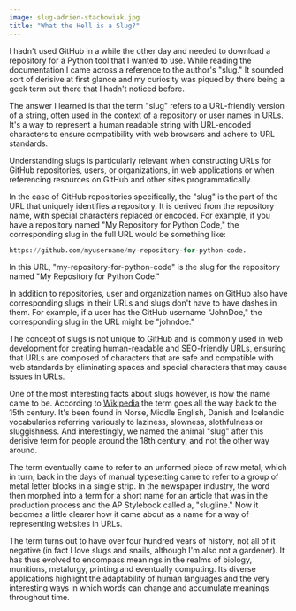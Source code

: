 ```yaml
---
image: slug-adrien-stachowiak.jpg
title: "What the Hell is a Slug?"
---
```


I hadn't used GitHub in a while the other day and needed to download a repository for a Python tool that I wanted to use. While reading the documentation I came across a reference to the author's "slug." It sounded sort of derisive at first glance and my curiosity was piqued by there being a geek term out there that I hadn't noticed before. 

The answer I learned is that the term "slug" refers to a URL-friendly version of a string, often used in the context of a repository or user names in URLs. It's a way to represent a human readable string with URL-encoded characters to ensure compatibility with web browsers and adhere to URL standards.

Understanding slugs is particularly relevant when constructing URLs for GitHub repositories, users, or organizations, in web applications or when referencing resources on GitHub and other sites programmatically.

In the case of GitHub repositories specifically, the "slug" is the part of the URL that uniquely identifies a repository. It is derived from the repository name, with special characters replaced or encoded. For example, if you have a repository named "My Repository for Python Code," the corresponding slug in the full URL would be something like:

```py
https://github.com/myusername/my-repository-for-python-code.
```

In this URL, "my-repository-for-python-code" is the slug for the repository named "My Repository for Python Code."

In addition to repositories, user and organization names on GitHub also have corresponding slugs in their URLs and slugs don't have to have dashes in them. For example, if a user has the GitHub username "JohnDoe," the corresponding slug in the URL might be "johndoe."

The concept of slugs is not unique to GitHub and is commonly used in web development for creating human-readable and SEO-friendly URLs, ensuring that URLs are composed of characters that are safe and compatible with web standards by eliminating spaces and special characters that may cause issues in URLs.

One of the most interesting facts about slugs however, is how the name came to be. According to [Wikipedia](https://en.wiktionary.org/wiki/slug) the term goes all the way back to the 15th century. It's been found in Norse, Middle English, Danish and Icelandic vocabularies referring variously to laziness, slowness, slothfulness or sluggishness. And interestingly, we named the animal "slug" after this derisive term for people around the 18th century, and not the other way around. 

The term eventually came to refer to an unformed piece of raw metal, which in turn, back in the days of manual typesetting came to refer to a group of metal letter blocks in a single strip. In the newspaper industry, the word then morphed into a term for a short name for an article that was in the production process and the AP Stylebook called a, "slugline." Now it becomes a little clearer how it came about as a name for a way of representing websites in URLs.

The term turns out to have over four hundred years of history, not all of it negative (in fact I love slugs and snails, although I'm also not a gardener). It has thus evolved to encompass meanings in the realms of biology, munitions, metalurgy, printing and eventually computing. Its diverse applications highlight the adaptability of human languages and the very interesting ways in which words can change and accumulate meanings throughout time.
